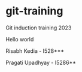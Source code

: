 # git-training
Git induction training 2023

Hello world

Risabh Kedia - I528***

Pragati Upadhyay - I5286**
